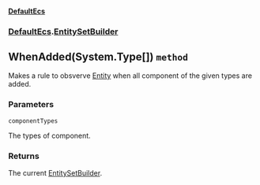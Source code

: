 #### [DefaultEcs](./DefaultEcs.md 'DefaultEcs')
### [DefaultEcs](./DefaultEcs.md#DefaultEcs 'DefaultEcs').[EntitySetBuilder](./DefaultEcs-EntitySetBuilder.md 'DefaultEcs.EntitySetBuilder')
## WhenAdded(System.Type[]) `method`
Makes a rule to obsverve [Entity](./DefaultEcs-Entity.md 'DefaultEcs.Entity') when all component of the given types are added.
### Parameters

<a name='DefaultEcs-EntitySetBuilder-WhenAdded(System-Type--)-componentTypes'></a>
`componentTypes`

The types of component.
### Returns
The current [EntitySetBuilder](./DefaultEcs-EntitySetBuilder.md 'DefaultEcs.EntitySetBuilder').
